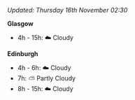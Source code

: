 *Updated: Thursday 16th November 02:30*

**Glasgow**

* 4h - 15h: :cloud: Cloudy

**Edinburgh**

* 4h - 6h: :cloud: Cloudy
* 7h: :partly_sunny: Partly Cloudy
* 8h - 15h: :cloud: Cloudy
